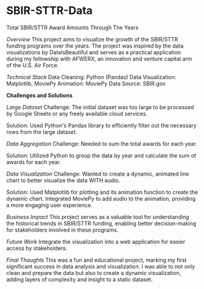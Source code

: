 # SBIR-STTR-Data
Total SBIR/STTR Award Amounts Through The Years

_Overview_
This project aims to visualize the growth of the SBIR/STTR funding programs over the years. The project was inspired by the data visualizations by DataIsBeautiful and 
serves as a practical application during my fellowship with AFWERX, an innovation and venture capital arm of the U.S. Air Force.

_Technical Stack_
Data Cleaning: Python (Pandas)
Data Visualization: Matplotlib, MoviePy
Animation: MoviePy
Data Source: SBIR.gov

**Challenges and Solutions**

_Large Dataset_
Challenge: The initial dataset was too large to be processed by Google Sheets or any freely available cloud services.

Solution: Used Python's Pandas library to efficiently filter out the necessary rows from the large dataset.

_Data Aggregation_
Challenge: Needed to sum the total awards for each year.

Solution: Utilized Python to group the data by year and calculate the sum of awards for each year.

_Data Visualization_
Challenge: Wanted to create a dynamic, animated line chart to better visualize the data WITH audio.

Solution: Used Matplotlib for plotting and its animation function to create the dynamic chart. Integrated MoviePy to add audio to the animation, providing a more engaging 
user experience.

_Business Impact_
This project serves as a valuable tool for understanding the historical trends in SBIR/STTR funding, enabling better decision-making for stakeholders involved in these 
programs.

_Future Work_
Integrate the visualization into a web application for easier access by stakeholders.

_Final Thoughts_
This was a fun and educational project, marking my first significant success in data analysis and visualization. I was able to not only clean and prepare the data but also 
to create a dynamic visualization, adding layers of complexity and insight to a static dataset.
